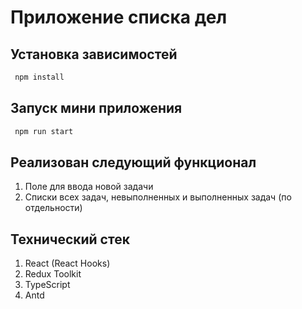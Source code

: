 # Приложение списка дел
## Установка зависимостей

```sh
 npm install
```

## Запуск мини приложения

```sh
 npm run start
```
## Реализован следующий функционал
1. Поле для ввода новой задачи
2. Списки всех задач, невыполненных и выполненных задач (по отдельности)

## Технический стек
1. React (React Hooks)
2. Redux Toolkit
3. TypeScript
4. Antd
